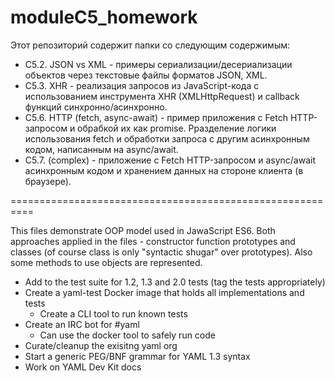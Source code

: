 # moduleC5_homework
Этот репозиторий содержит папки со следующим содержимым:
* C5.2. JSON vs XML - примеры сериализации/десериализации объектов через текстовые файлы форматов JSON, XML. 
* С5.3. XHR - реализация запросов из JavaScript-кода с использованием инструмента XHR (XMLHttpRequest) и callback функций синхронно/асинхронно.
* C5.6. HTTP (fetch, async-await) - пример приложения с Fetch HTTP-запросом и обрабкой их как promise. Рразделение логики использования fetch и обработки запроса с другим                                   асинхронным кодом, написанным на async/await. 
* C5.7. (complex) - приложение с Fetch HTTP-запросом и async/await асинхронным кодом и хранением данных на стороне клиента (в браузере).


==========================================================

This files demonstrate OOP model used in JawaScript ES6.
Both approaches applied in the files - constructor function prototypes and classes (of course class is only
"syntactic shugar" over prototypes). Also some methods to use objects are represented.
* Add to the test suite for 1.2, 1.3 and 2.0 tests (tag the tests appropriately)
* Create a yaml-test Docker image that holds all implementations and tests
  * Create a CLI tool to run known tests
* Create an IRC bot for #yaml
  * Can use the docker tool to safely run code
* Curate/cleanup the exisitng yaml org
* Start a generic PEG/BNF grammar for YAML 1.3 syntax
* Work on YAML Dev Kit docs
